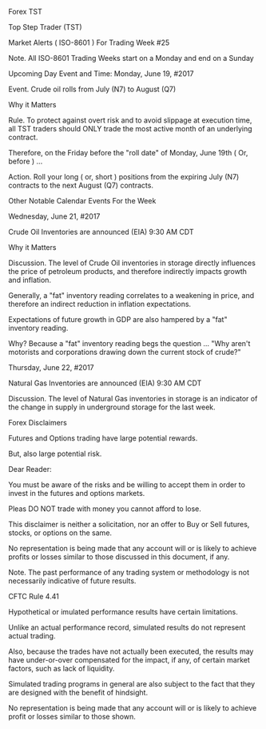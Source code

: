 Forex TST

Top Step Trader (TST)

Market Alerts ( ISO-8601 ) For Trading Week #25

Note. All ISO-8601 Trading Weeks start on a Monday and end on a Sunday

Upcoming Day Event and Time: Monday, June 19, #2017

Event. Crude oil rolls from July (N7) to August (Q7)

Why it Matters

Rule. To protect against overt risk and to avoid slippage at execution time, all TST traders should ONLY trade the most active month of an underlying contract.

Therefore, on the Friday before the "roll date" of Monday, June 19th ( Or, before ) ...

Action. Roll your long ( or, short ) positions from the expiring July (N7) contracts to the next August (Q7) contracts.

Other Notable Calendar Events For the Week

Wednesday, June 21, #2017

Crude Oil Inventories are announced (EIA) 9:30 AM CDT

Why it Matters

Discussion. The level of Crude Oil inventories in storage directly influences the price of petroleum products, and therefore indirectly impacts growth and inflation.

Generally, a "fat" inventory reading correlates to a weakening in price, and therefore an indirect reduction in inflation expectations.

Expectations of future growth in GDP are also hampered by a "fat" inventory reading.

Why? Because a "fat" inventory reading begs the question ... "Why aren't motorists and corporations drawing down the current stock of crude?"

Thursday, June 22, #2017

Natural Gas Inventories are announced (EIA) 9:30 AM CDT

Discussion. The level of Natural Gas inventories in storage is an indicator of the change in supply in underground storage for the last week.

Forex Disclaimers

Futures and Options trading have large potential rewards.

But, also large potential risk.

Dear Reader:

You must be aware of the risks and be willing to accept them in order to invest in the futures and options markets.

Pleas DO NOT trade with money you cannot afford to lose.

This disclaimer is neither a solicitation, nor an offer to Buy or Sell futures, stocks, or options on the same.

No representation is being made that any account will or is likely to achieve profits or losses similar to those discussed in this document, if any.

Note. The past performance of any trading system or methodology is not necessarily indicative of future results.

CFTC Rule 4.41

Hypothetical or imulated performance results have certain limitations.

Unlike an actual performance record, simulated results do not represent actual trading.

Also, because the trades have not actually been executed, the results may have under-or-over compensated for the impact, if any, of certain market factors, such as lack of liquidity.

Simulated trading programs in general are also subject to the fact that they are designed with the benefit of hindsight.

No representation is being made that any account will or is likely to achieve profit or losses similar to those shown.